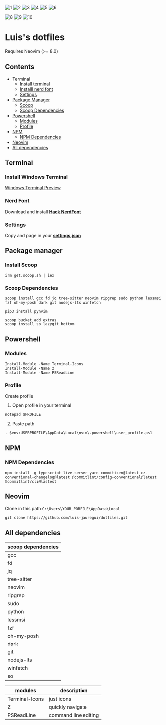 ![1](./images/1.png)
![2](./images/2.png)
![3](./images/3.png)
![4](./images/4.png)
![5](./images/5.png)
![6](./images/6.png)
<!-- ![7](./images/7.png) -->
![8](./images/8.png)
![9](./images/9.png)
![10](./images/10.png)

# Luis's dotfiles

Requires Neovim (>= 8.0)

## Contents

- [Terminal](#terminal)
  * [Install terminal](#install-windows-terminal)
  * [Installl nerd font](#nerd-font)
  * [Settings](#settings)
- [Package Manager](#package-manager)
  * [Scoop](#install-scoop)
  * [Scoop Dependencies](#scoop-dependencies)
- [Powershell](#powershell)
  * [Modules](#modules)
  * [Profile](#profile)
- [NPM](#npm)
  * [NPM Dependencies](#npm-dependencies)
- [Neovim](#neovim)
- [All dependencies](#all-dependencies)


## Terminal

### Install Windows Terminal

[Windows Terminal Preview](https://apps.microsoft.com/store/detail/windows-terminal-preview/9N8G5RFZ9XK3?hl=es-es&gl=es)

### Nerd Font

Download and install **[Hack NerdFont](https://github.com/ryanoasis/nerd-fonts/releases/tag/v2.2.1)**

### Settings

Copy and page in your **[settings.json](https://gist.github.com/luis-jauregui/2ca4a8c9656fe37c124dbe4424b66d09)**

## Package manager

### Install Scoop

````
irm get.scoop.sh | iex
````

### Scoop Dependencies

````
scoop install gcc fd jq tree-sitter neovim ripgrep sudo python lessmsi fzf oh-my-posh dark git nodejs-lts winfetch
````

````
pip3 install pynvim
````

````
scoop bucket add extras
scoop install so lazygit bottom
````

## Powershell

### Modules

````
Install-Module -Name Terminal-Icons
Install-Module -Name z
Install-Module -Name PSReadLine
````

### Profile

Create profile

1. Open profile in your terminal

````
notepad $PROFILE
````

2. Paste path

````
. $env:USERPROFILE\AppData\Local\nvim\.powershell\user_profile.ps1
````

## NPM

### NPM Dependencies

````
npm install -g typescript live-server yarn commitizen@latest cz-conventional-changelog@latest @commitlint/config-conventional@latest @commitlint/cli@lastest
````

## Neovim

Clone in this path `C:\Users\YOUR_PORFILE\AppData\Local`

````
git clone https://github.com/luis-jauregui/dotfiles.git
````

## All dependencies

| scoop dependencies |
|--------------------|
| gcc                |
| fd                 |
| jq                 |
| tree-sitter        |
| neovim             |
| ripgrep            |
| sudo               |
| python             |
| lessmsi            |
| fzf                |
| oh-my-posh         |
| dark               |
| git                |
| nodejs-lts         |
| winfetch           |
| so                 |


| modules        | description          |
|----------------|----------------------|
| Terminal-Icons | just icons           |
| Z              | quickly navigate     |
| PSReadLine     | command line editing |
